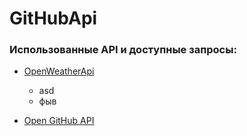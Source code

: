 # GitHubApi

### Использованные API и доступные запросы:

- [OpenWeatherApi](https://openweathermap.org/api)
  - asd
  - фыв

- [Open GitHub API](https://docs.github.com/en/rest?apiVersion=2022-11-28)
